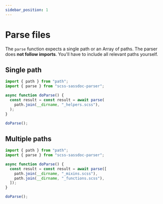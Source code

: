 ```yaml
---
sidebar_position: 1
---
```


# Parse files

The `parse` function expects a single path or an Array of paths. The parser does **not follow imports**. You'll have to include all relevant paths yourself.

## Single path

```ts
import { path } from "path";
import { parse } from "scss-sassdoc-parser";

async function doParse() {
  const result = const result = await parse(
    path.join(__dirname, "_helpers.scss"),
  );
}

doParse();
```

## Multiple paths

```ts
import { path } from "path";
import { parse } from "scss-sassdoc-parser";

async function doParse() {
  const result = const result = await parse([
    path.join(__dirname, "_mixins.scss"),
    path.join(__dirname, "_functions.scss"),
  ]);
}

doParse();
```
